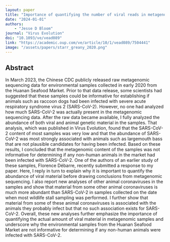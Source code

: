 ```yaml
---
layout: paper
title: "Importance of quantifying the number of viral reads in metagenomic sequencing of environmental samples from the Huanan Seafood Market"
date: "2024-01-01"
authors: 
    - "Jesse D Bloom"
journal: "Virus Evolution"
doi: "10.1093/ve/vead089"
link: "https://academic.oup.com/ve/article/10/1/vead089/7504441"
image: "/assets/papers/starr_greany_2020.png"
---
```


## Abstract

In March 2023, the Chinese CDC publicly released raw metagenomic sequencing data for environmental samples collected in early 2020 from the Huanan Seafood Market. Prior to that data release, some scientists had suggested that these samples could be informative for establishing if animals such as raccoon dogs had been infected with severe acute respiratory syndrome virus 2 (SARS-CoV-2). However, no one had analyzed how much SARS-CoV-2 was actually present in the metagenomic sequencing data. After the raw data became available, I fully analyzed the abundance of both viral and animal genetic material in the samples. That analysis, which was published in Virus Evolution, found that the SARS-CoV-2 content of most samples was very low and that the abundance of SARS-CoV-2 was most strongly associated with animals such as largemouth bass that are not plausible candidates for having been infected. Based on these results, I concluded that the metagenomic content of the samples was not informative for determining if any non-human animals in the market had been infected with SARS-CoV-2. One of the authors of an earlier study of these samples, Florence Débarre, recently submitted a response to my paper. Here, I reply in turn to explain why it is important to quantify the abundance of viral material before drawing conclusions from metagenomic sequencing. I also report new analyses of other animal coronaviruses in the samples and show that material from some other animal coronaviruses is much more abundant than SARS-CoV-2 in samples collected on the date when most wildlife stall sampling was performed. I further show that material from some of these animal coronaviruses is associated with the animals they probably infect but that no such association exists for SARS-CoV-2. Overall, these new analyses further emphasize the importance of quantifying the actual amount of viral material in metagenomic samples and underscore why the environmental samples from the Huanan Seafood Market are not informative for determining if any non-human animals were infected with SARS-CoV-2.
